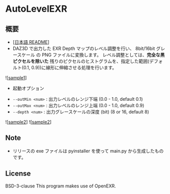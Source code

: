 # AutoLevelEXR

## 概要
* [[日本語 README](./README_jp.md)]
* DAZ3D で出力した EXR Depth マップのレベル調整を行い、 8bit/16bit グレースケール の PNG ファイルに変換します。
  レベル調整としては、**完全な黒ピクセルを除いた** 残りのピクセルのヒストグラムを、指定した範囲(デフォルト(0.1, 0.9))に線形に伸縮させる処理を行います。

![[sample1](./imgs/1.png)]

* 起動オプション
 - `--outMin <num>` : 出力レベルのレンジ下端 (0.0 - 1.0, default 0.1)
 - `--outMax <num>` : 出力レベルのレンジ上端 (0.0 - 1.0, default 0.9)
 - `--depth <num>` : 出力グレースケールの深度 (bit) (8 or 16, default 8)

![[sample2](./imgs/2.png)] ![[sample2](./imgs/3.png)]

## Note
* リリースの exe ファイルは pyinstaller を使って main.py から生成したものです。

## License
BSD-3-clause
This program makes use of OpenEXR.
